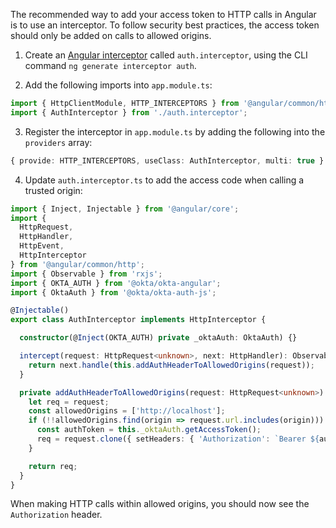 The recommended way to add your access token to HTTP calls in Angular is to use an interceptor. To follow security best practices, the access token should only be added on calls to allowed origins.

1. Create an [Angular interceptor](https://angular.io/guide/http#intercepting-requests-and-responses) called `auth.interceptor`, using the CLI command `ng generate interceptor auth`.

2. Add the following imports into `app.module.ts`:

```ts
import { HttpClientModule, HTTP_INTERCEPTORS } from '@angular/common/http';
import { AuthInterceptor } from './auth.interceptor';
```

3. Register the interceptor in `app.module.ts` by adding the following into the `providers` array:

```ts
{ provide: HTTP_INTERCEPTORS, useClass: AuthInterceptor, multi: true }
```

4. Update `auth.interceptor.ts` to add the access code when calling a trusted origin:

```ts
import { Inject, Injectable } from '@angular/core';
import {
  HttpRequest,
  HttpHandler,
  HttpEvent,
  HttpInterceptor
} from '@angular/common/http';
import { Observable } from 'rxjs';
import { OKTA_AUTH } from '@okta/okta-angular';
import { OktaAuth } from '@okta/okta-auth-js';

@Injectable()
export class AuthInterceptor implements HttpInterceptor {

  constructor(@Inject(OKTA_AUTH) private _oktaAuth: OktaAuth) {}

  intercept(request: HttpRequest<unknown>, next: HttpHandler): Observable<HttpEvent<unknown>> {
    return next.handle(this.addAuthHeaderToAllowedOrigins(request));
  }

  private addAuthHeaderToAllowedOrigins(request: HttpRequest<unknown>): HttpRequest<unknown> {
    let req = request;
    const allowedOrigins = ['http://localhost'];
    if (!!allowedOrigins.find(origin => request.url.includes(origin))) {
      const authToken = this._oktaAuth.getAccessToken();
      req = request.clone({ setHeaders: { 'Authorization': `Bearer ${authToken}` } });
    }

    return req;
  }
}
```

When making HTTP calls within allowed origins, you should now see the `Authorization` header.
